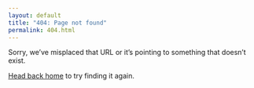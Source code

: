 ```yaml
---
layout: default
title: "404: Page not found"
permalink: 404.html
---
```


Sorry, we’ve misplaced that URL or it’s pointing to something that doesn’t exist.

[Head back home](/) to try finding it again.
